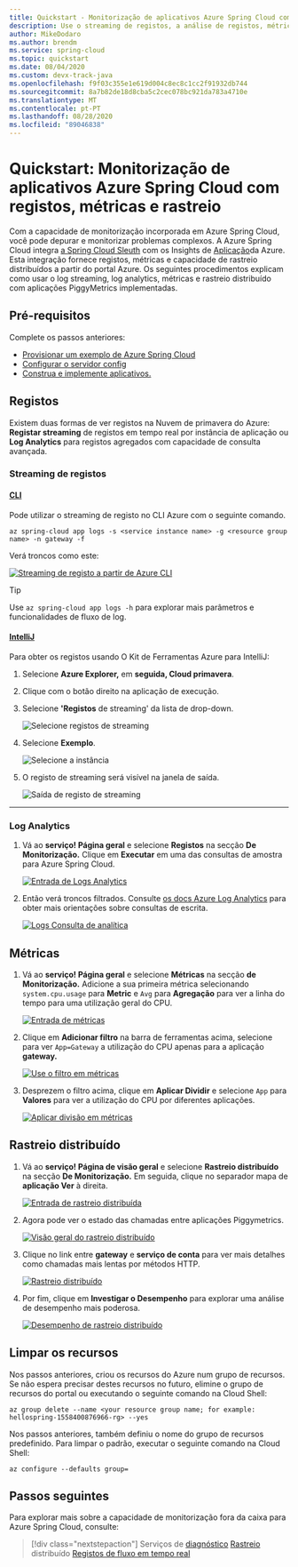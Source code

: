 ```yaml
---
title: Quickstart - Monitorização de aplicativos Azure Spring Cloud com registos, métricas e rastreio
description: Use o streaming de registos, a análise de registos, métricas e rastreio para monitorizar as aplicações de amostras da Piggymetrics na Azure Spring Cloud.
author: MikeDodaro
ms.author: brendm
ms.service: spring-cloud
ms.topic: quickstart
ms.date: 08/04/2020
ms.custom: devx-track-java
ms.openlocfilehash: f9f03c355e1e619d004c8ec8c1cc2f91932db744
ms.sourcegitcommit: 8a7b82de18d8cba5c2cec078bc921da783a4710e
ms.translationtype: MT
ms.contentlocale: pt-PT
ms.lasthandoff: 08/28/2020
ms.locfileid: "89046838"
---
```

# <a name="quickstart-monitoring-azure-spring-cloud-apps-with-logs-metrics-and-tracing"></a>Quickstart: Monitorização de aplicativos Azure Spring Cloud com registos, métricas e rastreio

Com a capacidade de monitorização incorporada em Azure Spring Cloud, você pode depurar e monitorizar problemas complexos. A Azure Spring Cloud integra [a Spring Cloud Sleuth](https://spring.io/projects/spring-cloud-sleuth) com os Insights de [Aplicação](https://docs.microsoft.com/azure/azure-monitor/app/app-insights-overview)da Azure. Esta integração fornece registos, métricas e capacidade de rastreio distribuídos a partir do portal Azure. Os seguintes procedimentos explicam como usar o log streaming, log analytics, métricas e rastreio distribuído com aplicações PiggyMetrics implementadas.

## <a name="prerequisites"></a>Pré-requisitos

Complete os passos anteriores: 

* [Provisionar um exemplo de Azure Spring Cloud](spring-cloud-quickstart-provision-service-instance.md)
* [Configurar o servidor config](spring-cloud-quickstart-setup-config-server.md)
* [Construa e implemente aplicativos.](spring-cloud-quickstart-deploy-apps.md)

## <a name="logs"></a>Registos

Existem duas formas de ver registos na Nuvem de primavera do Azure: **Registar streaming** de registos em tempo real por instância de aplicação ou **Log Analytics** para registos agregados com capacidade de consulta avançada.

### <a name="log-streaming"></a>Streaming de registos

#### <a name="cli"></a>[CLI](#tab/Azure-CLI)

Pode utilizar o streaming de registo no CLI Azure com o seguinte comando.

```azurecli
az spring-cloud app logs -s <service instance name> -g <resource group name> -n gateway -f
```

Verá troncos como este:

[![Streaming de registo a partir de Azure CLI ](media/spring-cloud-quickstart-logs-metrics-tracing/logs-streaming-cli.png)](media/spring-cloud-quickstart-logs-metrics-tracing/logs-streaming-cli.png#lightbox)

> [!TIP]
> Use `az spring-cloud app logs -h` para explorar mais parâmetros e funcionalidades de fluxo de log.

#### <a name="intellij"></a>[IntelliJ](#tab/IntelliJ)

Para obter os registos usando O Kit de Ferramentas Azure para IntelliJ:

1. Selecione **Azure Explorer,** em **seguida, Cloud primavera**.

1. Clique com o botão direito na aplicação de execução.

1. Selecione **'Registos** de streaming' da lista de drop-down.

   ![Selecione registos de streaming](media/spring-cloud-intellij-howto/streaming-logs.png)
    
1. Selecione **Exemplo**.

   ![Selecione a instância](media/spring-cloud-intellij-howto/select-instance.png)
    
1. O registo de streaming será visível na janela de saída.

   ![Saída de registo de streaming](media/spring-cloud-intellij-howto/streaming-log-output.png)

---
### <a name="log-analytics"></a>Log Analytics

1. Vá ao **serviço! Página geral** e selecione **Registos** na secção **De Monitorização.** Clique em **Executar** em uma das consultas de amostra para Azure Spring Cloud. 

   [![Entrada de Logs Analytics ](media/spring-cloud-quickstart-logs-metrics-tracing/logs-entry.png)](media/spring-cloud-quickstart-logs-metrics-tracing/logs-entry.png#lightbox)
    
1. Então verá troncos filtrados. Consulte [os docs Azure Log Analytics](https://docs.microsoft.com/azure/azure-monitor/log-query/get-started-queries) para obter mais orientações sobre consultas de escrita.

   [![Logs Consulta de analítica ](media/spring-cloud-quickstart-logs-metrics-tracing/logs-query.png)](media/spring-cloud-quickstart-logs-metrics-tracing/logs-query.png#lightbox)

## <a name="metrics"></a>Métricas

1. Vá ao **serviço! Página geral** e selecione **Métricas** na secção **de Monitorização.** Adicione a sua primeira métrica selecionando `system.cpu.usage` para **Metric** e `Avg` para **Agregação** para ver a linha do tempo para uma utilização geral do CPU.

   [![Entrada de métricas ](media/spring-cloud-quickstart-logs-metrics-tracing/metrics-basic-cpu.png)](media/spring-cloud-quickstart-logs-metrics-tracing/metrics-basic-cpu.png#lightbox)
    
1. Clique em **Adicionar filtro** na barra de ferramentas acima, selecione para ver `App=Gateway` a utilização do CPU apenas para a aplicação **gateway.**

   [![Use o filtro em métricas ](media/spring-cloud-quickstart-logs-metrics-tracing/metrics-filter.png)](media/spring-cloud-quickstart-logs-metrics-tracing/metrics-filter.png#lightbox)

1. Desprezem o filtro acima, clique em **Aplicar Dividir** e selecione `App` para **Valores** para ver a utilização do CPU por diferentes aplicações.

   [![Aplicar divisão em métricas ](media/spring-cloud-quickstart-logs-metrics-tracing/metrics-split.png)](media/spring-cloud-quickstart-logs-metrics-tracing/metrics-split.png#lightbox)

## <a name="distributed-tracing"></a>Rastreio distribuído

1. Vá ao **serviço! Página de visão geral** e selecione **Rastreio distribuído** na secção **De Monitorização.** Em seguida, clique no separador mapa de **aplicação Ver** à direita.

   [![Entrada de rastreio ](media/spring-cloud-quickstart-logs-metrics-tracing/tracing-entry.png) distribuída](media/spring-cloud-quickstart-logs-metrics-tracing/tracing-entry.png#lightbox)

1. Agora pode ver o estado das chamadas entre aplicações Piggymetrics. 

   [![Visão geral ](media/spring-cloud-quickstart-logs-metrics-tracing/tracing-overview.png) do rastreio distribuído](media/spring-cloud-quickstart-logs-metrics-tracing/tracing-overview.png#lightbox)
    
1. Clique no link entre **gateway** e **serviço de conta** para ver mais detalhes como chamadas mais lentas por métodos HTTP.

   [![Rastreio ](media/spring-cloud-quickstart-logs-metrics-tracing/tracing-call.png) distribuído](media/spring-cloud-quickstart-logs-metrics-tracing/tracing-call.png#lightbox)
    
1. Por fim, clique em **Investigar o Desempenho** para explorar uma análise de desempenho mais poderosa.

   [![Desempenho de ](media/spring-cloud-quickstart-logs-metrics-tracing/tracing-performance.png) rastreio distribuído](media/spring-cloud-quickstart-logs-metrics-tracing/tracing-performance.png#lightbox)

## <a name="clean-up-resources"></a>Limpar os recursos

Nos passos anteriores, criou os recursos do Azure num grupo de recursos. Se não espera precisar destes recursos no futuro, elimine o grupo de recursos do portal ou executando o seguinte comando na Cloud Shell:

```azurecli
az group delete --name <your resource group name; for example: hellospring-1558400876966-rg> --yes
```

Nos passos anteriores, também definiu o nome do grupo de recursos predefinido. Para limpar o padrão, executar o seguinte comando na Cloud Shell:

```azurecli
az configure --defaults group=
```

## <a name="next-steps"></a>Passos seguintes

Para explorar mais sobre a capacidade de monitorização fora da caixa para Azure Spring Cloud, consulte:

> [!div class="nextstepaction"]
> Serviços de [diagnóstico](diagnostic-services.md) 
>  [Rastreio](spring-cloud-tutorial-distributed-tracing.md) 
>  distribuído [Registos de fluxo em tempo real](spring-cloud-howto-log-streaming.md)
